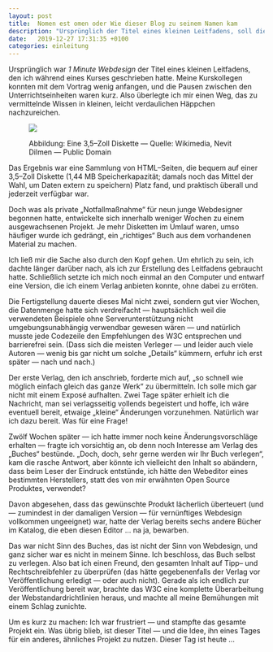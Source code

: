 ```yaml
---
layout: post
title:  Nomen est omen oder Wie dieser Blog zu seinem Namen kam
description: "Ursprünglich der Titel eines kleinen Leitfadens, soll die Grundidee mit neuen Inhalten als Website wiederbelebt werden."
date:   2019-12-27 17:31:35 +0100
categories: einleitung
---
```


Ursprünglich war _1 Minute Webdesign_ der Titel eines kleinen Leitfadens, den ich während eines Kurses geschrieben hatte. Meine Kurskollegen konnten mit dem Vortrag wenig anfangen, und die Pausen zwischen den Unterrichtseinheiten waren kurz. Also überlegte ich mir einen Weg, das zu vermittelnde Wissen in kleinen, leicht verdaulichen Häppchen nachzureichen.
<!--more-->
<figure>
<p><img src="{{site.baseurl}}/assets/images/diskette.png" /></p>
<figcaption>
<p>Abbildung: Eine 3,5–Zoll Diskette — Quelle: Wikimedia, Nevit Dilmen — Public Domain</p>
</figcaption>
</figure>

Das Ergebnis war eine Sammlung von HTML–Seiten, die bequem auf einer 3,5–Zoll Diskette (1,44 MB Speicherkapazität; damals noch das Mittel der Wahl, um Daten extern zu speichern) Platz fand, und praktisch überall und jederzeit verfügbar war.

Doch was als private „Notfallmaßnahme“ für neun junge Webdesigner begonnen hatte, entwickelte sich innerhalb weniger Wochen zu einem ausgewachsenen Projekt. Je mehr Disketten im Umlauf waren, umso häufiger wurde ich gedrängt, ein „richtiges“ Buch aus dem vorhandenen Material zu machen.

Ich ließ mir die Sache also durch den Kopf gehen. Um ehrlich zu sein, ich dachte länger darüber nach, als ich zur Erstellung des Leitfadens gebraucht hatte. Schließlich setzte ich mich noch einmal an den Computer und entwarf eine Version, die ich einem Verlag anbieten konnte, ohne dabei zu erröten.

Die Fertigstellung dauerte dieses Mal nicht zwei, sondern gut vier Wochen, die Datenmenge hatte sich verdreifacht — hauptsächlich weil die verwendeten Beispiele ohne Serverunterstützung nicht umgebungsunabhängig verwendbar gewesen wären — und natürlich musste jede Codezeile den Empfehlungen des W3C entsprechen und barrierefrei sein. (Dass sich die meisten Verleger — und leider auch viele Autoren — wenig bis gar nicht um solche „Details“ kümmern, erfuhr ich erst später — nach und nach.)

Der erste Verlag, den ich anschrieb, forderte mich auf, „so schnell wie möglich einfach gleich das ganze Werk“ zu übermitteln. Ich solle mich gar nicht mit einem Exposé aufhalten. Zwei Tage später erhielt ich die Nachricht, man sei verlagsseitig vollends begeistert und hoffe, ich wäre eventuell bereit, etwaige „kleine“ Änderungen vorzunehmen. Natürlich war ich dazu bereit. Was für eine Frage!

Zwölf Wochen später — ich hatte immer noch keine Änderungsvorschläge erhalten — fragte ich vorsichtig an, ob denn noch Interesse am Verlag des „Buches“ bestünde. „Doch, doch, sehr gerne werden wir Ihr Buch verlegen“, kam die rasche Antwort, aber könnte ich vielleicht den Inhalt so abändern, dass beim Leser der Eindruck entstünde, ich hätte den Webeditor eines bestimmten Herstellers, statt des von mir erwähnten Open Source Produktes, verwendet?

Davon abgesehen, dass das gewünschte Produkt lächerlich überteuert (und — zumindest in der damaligen Version — für vernünftiges Webdesign vollkommen ungeeignet) war, hatte der Verlag bereits sechs andere Bücher im Katalog, die eben diesen Editor … na ja, bewarben.

Das war nicht Sinn des Buches, das ist nicht der Sinn von Webdesign, und ganz sicher war es nicht in meinem Sinne. Ich beschloss, das Buch selbst zu verlegen. Also bat ich einen Freund, den gesamten Inhalt auf Tipp– und Rechtschreibfehler zu überprüfen (das hätte gegebenenfalls der Verlag vor Veröffentlichung erledigt — oder auch nicht). Gerade als ich endlich zur Veröffentlichung bereit war, brachte das W3C eine komplette Überarbeitung der Webstandardrichtlinien heraus, und machte all meine Bemühungen mit einem Schlag zunichte.

Um es kurz zu machen: Ich war frustriert — und stampfte das gesamte Projekt ein. Was übrig blieb, ist dieser Titel — und die Idee, ihn eines Tages für ein anderes, ähnliches Projekt zu nutzen. Dieser Tag ist heute …
